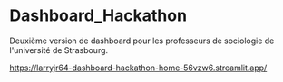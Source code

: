 # Dashboard_Hackathon

Deuxième version de dashboard pour les professeurs de sociologie de l'université de Strasbourg.

https://larryjr64-dashboard-hackathon-home-56vzw6.streamlit.app/
